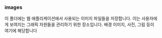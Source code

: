 ### images

이 폴더에는 웹 애플리케이션에서 사용되는 이미지 파일들을 저장합니다. 이는 사용자에게 보여지는 그래픽 자원들을 관리하기 위한 장소입니다. 배경 이미지, 사진, 그림 등이 여기에 해당합니다

